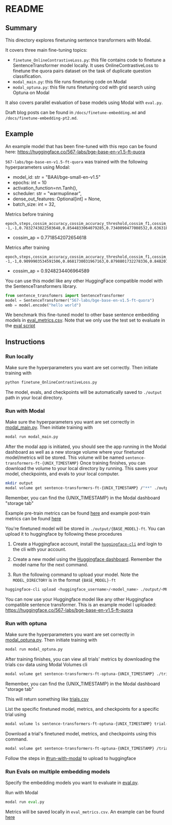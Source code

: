 # README

## Summary

This directory explores finetuning sentence transformers with Modal.

It covers three main fine-tuning topics:

* `finetune_OnlineContrastiveLoss.py`: this file contains code to finetune a SentenceTransformer model locally. It uses OnlineContrastiveLoss to finetune the quora pairs dataset on the task of duplicate question classification.
* `modal_main.py`: this file runs finetuning code on Modal
* `modal_optuna.py`: this file runs finetuning cod with grid search using Optuna on Modal

It also covers parallel evaluation of base models using Modal with `eval.py`.

Draft blog posts can be found in `/docs/finetune-embedding.md` and `/docs/finetune-embedding-pt2.md`.

## Example

An example model that has been fine-tuned with this repo can be found here: <https://huggingface.co/567-labs/bge-base-en-v1.5-ft-quora>

`567-labs/bge-base-en-v1.5-ft-quora` was trained with the following hyperparameters using Modal:

* model_id: str = "BAAI/bge-small-en-v1.5"
* epochs: int = 10
* activation_function=nn.Tanh(),
* scheduler: str = "warmuplinear",
* dense_out_features: Optional[int] = None,
* batch_size: int = 32,

Metrics before training

```csv
epoch,steps,cossim_accuracy,cossim_accuracy_threshold,cossim_f1,cossim_precision,cossim_recall,cossim_f1_threshold,cossim_ap,manhattan_accuracy,manhattan_accuracy_threshold,manhattan_f1,manhattan_precision,manhattan_recall,manhattan_f1_threshold,manhattan_ap,euclidean_accuracy,euclidean_accuracy_threshold,euclidean_f1,euclidean_precision,euclidean_recall,euclidean_f1_threshold,euclidean_ap,dot_accuracy,dot_accuracy_threshold,dot_f1,dot_precision,dot_recall,dot_f1_threshold,dot_ap
-1,-1,0.7832743822503648,0.8544833064079285,0.7340090477008532,0.63631850675139,0.8671357055878771,0.8132455348968506,0.7718542072654618,0.7833733211308714,11.693254470825195,0.7333426926856661,0.6268420294724716,0.8834393180895684,13.734819412231445,0.7718763407421714,0.7832743822503648,0.5394750833511353,0.7340090477008532,0.63631850675139,0.8671357055878771,0.6111537218093872,0.7719264054777693,0.7832743822503648,0.8544832468032837,0.7340090477008532,0.63631850675139,0.8671357055878771,0.8132455348968506,0.7718060771210138
```

* cossim_ap = 0.7718542072654618

Metrics after training

```csv
epoch,steps,cossim_accuracy,cossim_accuracy_threshold,cossim_f1,cossim_precision,cossim_recall,cossim_f1_threshold,cossim_ap,manhattan_accuracy,manhattan_accuracy_threshold,manhattan_f1,manhattan_precision,manhattan_recall,manhattan_f1_threshold,manhattan_ap,euclidean_accuracy,euclidean_accuracy_threshold,euclidean_f1,euclidean_precision,euclidean_recall,euclidean_f1_threshold,euclidean_ap,dot_accuracy,dot_accuracy_threshold,dot_f1,dot_precision,dot_recall,dot_f1_threshold,dot_ap
-1,-1,0.9099903534591506,0.8681730031967163,0.8798801732278336,0.8482013936844749,0.9140170477607902,0.852232813835144,0.9248234406964589,0.9101387617799105,11.39983081817627,0.8795641740709514,0.8446686596910812,0.9174671898254634,12.09014892578125,0.9248780629159912,0.9099903534591506,0.5134725570678711,0.8798801732278336,0.8482013936844749,0.9140170477607902,0.5436307787895203,0.9249197879998878,0.9099903534591506,0.8681729435920715,0.8798801732278336,0.8482013936844749,0.9140170477607902,0.852232813835144,0.9247845722254051
```

* cossim_ap = 0.9248234406964589

You can use this model like any other HuggingFace compatible model with the SentenceTransformers library.

```python
from sentence_transfomers import SentenceTransformer
model = SentenceTransformer("567-labs/bge-base-en-v1.5-ft-quora")
emb = model.encode("hello world")
```

We benchmark this fine-tuned model to other base sentence embedding models in [eval_metrics.csv](./examples/eval_metrics.csv).
Note that we only use the test set to evaluate in the [eval script](./eval.py)

## Instructions

### Run locally

Make sure the hyperparameters you want are set correctly. Then initiate training with

```bash
python finetune_OnlineContrastiveLoss.py
```

The model, evals, and checkpoints will be automatically saved to `./output` path in your local directory.

### Run with Modal

Make sure the hyperparameters you want are set correctly in [modal_main.py](./modal_main.py). Then initiate training with

```bash
modal run modal_main.py
```

After the modal app is initiated, you should see the app running in the Modal dashboard as well as a new storage volume where your finetuned model/metrics will be stored. This volume will be named `sentence-transformers-ft-{UNIX_TIMESTAMP}` Once training finishes, you can download the volume to your local directory by running. This saves your model, checkpoints, and evals to your local computer.

```bash
mkdir output
modal volume get sentence-transformers-ft-{UNIX_TIMESTAMP} /"**" ./output --force
```

Remember, you can find the {UNIX_TIMESTAMP} in the Modal dashboard "storage tab"

Example pre-train metrics can be found [here](./examples/binary_classification_evaluation_pre_train_results.csv) and example post-train metrics can be found [here](./examples/binary_classification_evaluation_post_train_results.csv)

You're finetuned model will be stored in `./output/{BASE_MODEL}-ft`. You can upload it to huggingface by following these procedures

1. Create a Huggingface account, install the [`huggingface-cli`](https://huggingface.co/docs/huggingface_hub/guides/cli) and login to the cli with your account.

2. Create a new model using the [Huggingface dashboard](https://huggingface.co/new). Remember the model name for the next command.

3. Run the following command to upload your model. Note the `MODEL_DIRECTORY` is in the format `{BASE_MODEL}-ft`

```bash
huggingface-cli upload <huggingface_username>/<model_name> ./output/<MODEL_DIRECTORY>
```

You can now use your Huggingface model like any other Huggingface compatible sentence transformer. This is an example model I uploaded: <https://huggingface.co/567-labs/bge-base-en-v1.5-ft-quora>

### Run with optuna

Make sure the hyperparameters you want are set correctly in [modal_optuna.py](./modal_optuna.py). Then initiate training with

```bash
modal run modal_optuna.py
```

After training finishes, you can view all trials' metrics by downloading the trials csv data using Modal Volumes cli

```bash
modal volume get sentence-transformers-ft-optuna-{UNIX_TIMESTAMP} ./trials.csv . 
```

Remember, you can find the {UNIX_TIMESTAMP} in the Modal dashboard "storage tab"

This will return something like [trials.csv](./examples/trials.csv)

List the specific finetuned model, metrics, and checkpoints for a specific trial using

```bash
modal volume ls sentence-transformers-ft-optuna-{UNIX_TIMESTAMP} trial-{TRIAL_NUMBER}
```

Download a trial's finetuned model, metrics, and checkpoints using this command.

```bash
modal volume get sentence-transformers-ft-optuna-{UNIX_TIMESTAMP} /trial-{TRIAL_NUMBER}/"**" ./output
```

Follow the steps in [#run-with-modal](#run-with-modal) to upload to huggingface

### Run Evals on multiple embedding models

Specify the embedding models you want to evaluate in [eval.py](./eval.py).

Run with Modal

```python
modal run eval.py
```

Metrics will be saved locally in `eval_metrics.csv`. An example can be found [here](./examples/eval_metrics.csv)
